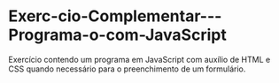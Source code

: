 # Exerc-cio-Complementar---Programa-o-com-JavaScript
Exercício contendo um programa em JavaScript com auxílio de HTML e CSS quando necessário para o preenchimento de um formulário.
